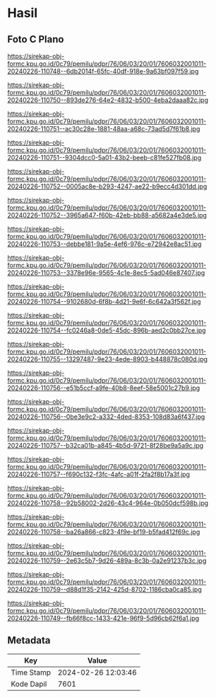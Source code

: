 # Hasil

## Foto C Plano

https://sirekap-obj-formc.kpu.go.id/0c79/pemilu/pdpr/76/06/03/20/01/7606032001011-20240226-110748--6db2014f-65fc-40df-918e-9a63bf097f59.jpg

https://sirekap-obj-formc.kpu.go.id/0c79/pemilu/pdpr/76/06/03/20/01/7606032001011-20240226-110750--893de276-64e2-4832-b500-4eba2daaa82c.jpg

https://sirekap-obj-formc.kpu.go.id/0c79/pemilu/pdpr/76/06/03/20/01/7606032001011-20240226-110751--ac30c28e-1881-48aa-a68c-73ad5d7f61b8.jpg

https://sirekap-obj-formc.kpu.go.id/0c79/pemilu/pdpr/76/06/03/20/01/7606032001011-20240226-110751--9304dcc0-5a01-43b2-beeb-c81fe527fb08.jpg

https://sirekap-obj-formc.kpu.go.id/0c79/pemilu/pdpr/76/06/03/20/01/7606032001011-20240226-110752--0005ac8e-b293-4247-ae22-b9ecc4d301dd.jpg

https://sirekap-obj-formc.kpu.go.id/0c79/pemilu/pdpr/76/06/03/20/01/7606032001011-20240226-110752--3965a647-f60b-42eb-bb88-a5682a4e3de5.jpg

https://sirekap-obj-formc.kpu.go.id/0c79/pemilu/pdpr/76/06/03/20/01/7606032001011-20240226-110753--debbe181-9a5e-4ef6-976c-e72942e8ac51.jpg

https://sirekap-obj-formc.kpu.go.id/0c79/pemilu/pdpr/76/06/03/20/01/7606032001011-20240226-110753--3378e96e-9565-4c1e-8ec5-5ad046e87407.jpg

https://sirekap-obj-formc.kpu.go.id/0c79/pemilu/pdpr/76/06/03/20/01/7606032001011-20240226-110754--9102680d-6f8b-4d21-9e6f-6c642a3f562f.jpg

https://sirekap-obj-formc.kpu.go.id/0c79/pemilu/pdpr/76/06/03/20/01/7606032001011-20240226-110754--fc0246a8-0de5-45dc-896b-aed2c0bb27ce.jpg

https://sirekap-obj-formc.kpu.go.id/0c79/pemilu/pdpr/76/06/03/20/01/7606032001011-20240226-110755--13297487-9e23-4ede-8903-b448878c080d.jpg

https://sirekap-obj-formc.kpu.go.id/0c79/pemilu/pdpr/76/06/03/20/01/7606032001011-20240226-110756--e51b5ccf-a9fe-40b8-8eef-58e5001c27b9.jpg

https://sirekap-obj-formc.kpu.go.id/0c79/pemilu/pdpr/76/06/03/20/01/7606032001011-20240226-110756--0be3e9c2-a332-4ded-8353-108d83a6f437.jpg

https://sirekap-obj-formc.kpu.go.id/0c79/pemilu/pdpr/76/06/03/20/01/7606032001011-20240226-110757--b32ca01b-a845-4b5d-9721-8f28be9a5a9c.jpg

https://sirekap-obj-formc.kpu.go.id/0c79/pemilu/pdpr/76/06/03/20/01/7606032001011-20240226-110757--f690c132-f3fc-4afc-a01f-2fa2f8b17a3f.jpg

https://sirekap-obj-formc.kpu.go.id/0c79/pemilu/pdpr/76/06/03/20/01/7606032001011-20240226-110758--92b58002-2d26-43c4-964e-0b050dcf598b.jpg

https://sirekap-obj-formc.kpu.go.id/0c79/pemilu/pdpr/76/06/03/20/01/7606032001011-20240226-110758--ba26a866-c823-4f9e-bf19-b5fad412f69c.jpg

https://sirekap-obj-formc.kpu.go.id/0c79/pemilu/pdpr/76/06/03/20/01/7606032001011-20240226-110759--2e63c5b7-9d26-489a-8c3b-0a2e91237b3c.jpg

https://sirekap-obj-formc.kpu.go.id/0c79/pemilu/pdpr/76/06/03/20/01/7606032001011-20240226-110759--d88d1f35-2142-425d-8702-1186cba0ca85.jpg

https://sirekap-obj-formc.kpu.go.id/0c79/pemilu/pdpr/76/06/03/20/01/7606032001011-20240226-110749--fb66f8cc-1433-421e-96f9-5d96cb62f6a1.jpg


## Metadata

| Key        | Value               |
| ---------- | ------------------- |
| Time Stamp | 2024-02-26 12:03:46 |
| Kode Dapil | 7601                |




